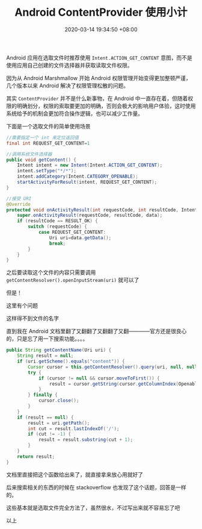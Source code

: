 ﻿---
title: Android ContentProvider 使用小计
date: 2020-03-14 19:34:50 +08:00
categories:
- Tip
tags: 
- Android
- Code
---

Android 应用在选取文件时推荐使用 `Intent.ACTION_GET_CONTENT` 意图，而不是使用应用自己创建的文件选择器并获取读取文件权限。

因为从 Android Marshmallow 开始 Android 权限管理开始变得更加整顿严谨，几个版本以来  Android 解决了权限管理松散的问题。

其实 `ContentProvider` 并不是什么新事物，在 Android 中一直存在着，但随着权限的明确划分，权限的索取要更加的明确，否则会极大的影响用户体验，这时使用系统给予的机制会更加符合操作逻辑，也可以减少工作量。

<!-- more -->

下面是一个选取文件的简单使用场景


```java
//需要指定一个 int 来定位返回值
final int REQUEST_GET_CONTENT=1

//调用系统文件选择器
public void getContent() {
	Intent intent = new Intent(Intent.ACTION_GET_CONTENT);
	intent.setType("*/*");
	intent.addCategory(Intent.CATEGORY_OPENABLE);
	startActivityForResult(intent, REQUEST_GET_CONTENT);
}
```

```java
//接受 URI
@Override
protected void onActivityResult(int requestCode, int resultCode, Intent data) {
	super.onActivityResult(requestCode, resultCode, data);
	if (resultCode == RESULT_OK) {
		switch (requestCode) {
			case REQUEST_GET_CONTENT:
				Uri uri=data.getData();
				break;
		}
	}
}
```

之后要读取这个文件的内容只需要调用 `getContentResolver().openInputStream(uri)` 就可以了

但是！

这里有个问题

这样得不到文件的名字

直到我在 Android 文档里翻了又翻翻了又翻翻了又翻————官方还是很良心的，只是忘了用一下搜索功能。。。。

```java
public String getContentName(Uri uri) {
	String result = null;
	if (uri.getScheme().equals("content")) {
		Cursor cursor = this.getContentResolver().query(uri, null, null, null, null);
		try {
			if (cursor != null && cursor.moveToFirst()) {
				result = cursor.getString(cursor.getColumnIndex(OpenableColumns.DISPLAY_NAME));
			}
		} finally {
			cursor.close();
		}
	}
	if (result == null) {
		result = uri.getPath();
		int cut = result.lastIndexOf('/');
		if (cut != -1) {
			result = result.substring(cut + 1);
		}
	}
	return result;
}

```

文档里直接把这个函数给出来了，就直接拿来放心用就好了

后来搜索相关的东西的时候在 stackoverflow 也发现了这个话题，回答是一样的。

这些基本就是选取文件完全方法了，虽然很水，不过写出来就不容易忘了吧

以上
